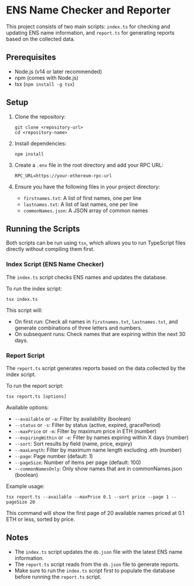 # ENS Name Checker and Reporter

This project consists of two main scripts: `index.ts` for checking and updating ENS name information, and `report.ts` for generating reports based on the collected data.

## Prerequisites

- Node.js (v14 or later recommended)
- npm (comes with Node.js)
- tsx (`npm install -g tsx`)

## Setup

1. Clone the repository:
   ```
   git clone <repository-url>
   cd <repository-name>
   ```

2. Install dependencies:
   ```
   npm install
   ```

3. Create a `.env` file in the root directory and add your RPC URL:
   ```
   RPC_URL=https://your-ethereum-rpc-url
   ```

4. Ensure you have the following files in your project directory:
   - `firstnames.txt`: A list of first names, one per line
   - `lastnames.txt`: A list of last names, one per line
   - `commonNames.json`: A JSON array of common names

## Running the Scripts

Both scripts can be run using `tsx`, which allows you to run TypeScript files directly without compiling them first.

### Index Script (ENS Name Checker)

The `index.ts` script checks ENS names and updates the database.

To run the index script:

```
tsx index.ts
```

This script will:
- On first run: Check all names in `firstnames.txt`, `lastnames.txt`, and generate combinations of three letters and numbers.
- On subsequent runs: Check names that are expiring within the next 30 days.

### Report Script

The `report.ts` script generates reports based on the data collected by the index script.

To run the report script:

```
tsx report.ts [options]
```

Available options:

- `--available` or `-a`: Filter by availability (boolean)
- `--status` or `-s`: Filter by status (active, expired, gracePeriod)
- `--maxPrice` or `-m`: Filter by maximum price in ETH (number)
- `--expiringWithin` or `-e`: Filter by names expiring within X days (number)
- `--sort`: Sort results by field (name, price, expiry)
- `--maxLength`: Filter by maximum name length excluding .eth (number)
- `--page`: Page number (default: 1)
- `--pageSize`: Number of items per page (default: 100)
- `--commonNamesOnly`: Only show names that are in commonNames.json (boolean)

Example usage:

```
tsx report.ts --available --maxPrice 0.1 --sort price --page 1 --pageSize 20
```

This command will show the first page of 20 available names priced at 0.1 ETH or less, sorted by price.

## Notes

- The `index.ts` script updates the `db.json` file with the latest ENS name information.
- The `report.ts` script reads from the `db.json` file to generate reports.
- Make sure to run the `index.ts` script first to populate the database before running the `report.ts` script.
